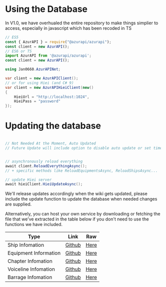 # Using the Database
In V1.0, we have overhualed the entire repository to make things simplier to access, especially in javascript which has been recoded in TS

```javascript
// ES5
const { AzurAPI } = require("@azurapi/azurapi");
const client = new AzurAPI();
// ES6 or TS
import AzurAPI from '@azurapi/azurapi';
const client = new AzurAPI();
```
```csharp
using Jan0660.AzurAPINet;

var client = new AzurAPIClient();
// or for using Hiei (and C# 9)
var client = new AzurAPIHieiClient(new()
{
    HieiUrl = "http://localhost:1024",
    HieiPass = "password"
});
```

# Updating the database
```python

```
```javascript
// Not Needed At the Moment, Auto Updated
// Future Update will include option to disable auto update or set time for Autoupdate
```
```kotlin

```
```csharp
// asynchronously reload everything
await client.ReloadEverythingAsync();
// + specific methods like ReloadEquipmentsAsync, ReloadShipsAsync...

// update Hiei server
await hieiClient.HieiUpdateAsync();
```
We'll release updates accordingly when the wiki gets updated, please include the update function to update the database when needed changes are supplied.

Alternatively, you can host your own service by downloading or fetching the file that we've extracted in the table below if you don't need to use the functions we have included.

| Type                  | Link | Raw                                                                                  |
|-----------------------|------|--------------------------------------------------------------------------------------|
| Ship Infomation       | [Github](https://github.com/AzurAPI/azurapi-js-setup/blob/master/ships.json)| [Here](https://raw.githubusercontent.com/AzurAPI/azurapi-js-setup/master/ships.json) |
| Equipment Information | [Github](https://github.com/AzurAPI/azurapi-js-setup/blob/master/equipments.json)| [Here](https://raw.githubusercontent.com/AzurAPI/azurapi-js-setup/master/equipments.json) |
| Chapter Infomation    | [Github](https://github.com/AzurAPI/azurapi-js-setup/blob/master/chapters.json)| [Here](https://raw.githubusercontent.com/AzurAPI/azurapi-js-setup/master/chapters.json) |
| Voiceline Infomation  | [Github](https://github.com/AzurAPI/azurapi-js-setup/blob/master/voice_lines.json)| [Here](https://raw.githubusercontent.com/AzurAPI/azurapi-js-setup/master/voice_lines.json) |
| Barrage Infomation    | [Github](https://github.com/AzurAPI/azurapi-js-setup/blob/master/barrage.json)| [Here](https://raw.githubusercontent.com/AzurAPI/azurapi-js-setup/master/barrage.json) |
